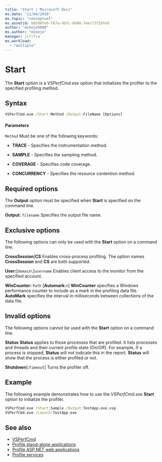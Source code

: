 ```yaml
---
title: "Start | Microsoft Docs"
ms.date: "11/04/2016"
ms.topic: "conceptual"
ms.assetid: b85d0fe9-f67a-4b7c-8d48-7eecf3f2dfe9
author: "mikejo5000"
ms.author: "mikejo"
manager: jillfra
ms.workload:
  - "multiple"
---
```

# Start
The **Start** option is a *VSPerfCmd.exe* option that initializes the profiler to the specified profiling method.

## Syntax

```cmd
VSPerfCmd.exe /Start:Method /Output:FileName [Options]
```

#### Parameters
 `Method`
 Must be one of the following keywords:

-   **TRACE** - Specifies the instrumentation method.

-   **SAMPLE** - Specifies the sampling method.

-   **COVERAGE** - Specifies code coverage.

-   **CONCURRENCY** - Specifies the resource contention method.

## Required options
 The **Output** option must be specified when **Start** is specified on the command line.

 **Output:** `filename`
 Specifies the output file name.

## Exclusive options
 The following options can only be used with the **Start** option on a command line.

 **CrossSession**&#124;**CS**
 Enables cross-process profiling. The option names **CrossSession** and **CS** are both supported.

 **User:**[`domain\`]`username`
 Enables client access to the monitor from the specified account.

 **WinCounter:** `Path` [**Automark**:`n`]
 **WinCounter** specifies a Windows performance counter to include as a mark in the profiling data file. **AutoMark** specifies the interval in milliseconds between collections of the data file.

## Invalid options
 The following options cannot be used with the **Start** option on a command line.

 **Status**
 **Status** applies to those processes that are profiled. It lists processes and threads and their current profile state (On/Off). For example, if a process is stopped, **Status** will not indicate this in the report. **Status** will show that the process is either profiled or not.

 **Shutdown**[**:**`Timeout`]
 Turns the profiler off.

## Example
 The following example demonstrates how to use the *VSPerfCmd.exe* **Start** option to initialize the profiler.

```cmd
VSPerfCmd.exe /Start:Sample /Output:TestApp.exe.vsp
VSPerfCmd.exe /Launch:TestApp.exe
```

## See also
- [VSPerfCmd](../profiling/vsperfcmd.md)
- [Profile stand-alone applications](../profiling/command-line-profiling-of-stand-alone-applications.md)
- [Profile ASP.NET web applications](../profiling/command-line-profiling-of-aspnet-web-applications.md)
- [Profile services](../profiling/command-line-profiling-of-services.md)